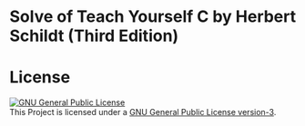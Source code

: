 # Solve of Teach Yourself C by Herbert Schildt (Third Edition)

# License
<a rel="license" href="http://www.gnu.org/licenses/gpl.html"><img alt="GNU General Public License" style="border-width:0" src="http://www.gnu.org/graphics/gplv3-88x31.png" /></a><br/>This Project is licensed under a <a rel="license" href="http://www.gnu.org/licenses/gpl.html">GNU General Public License version-3</a>.
